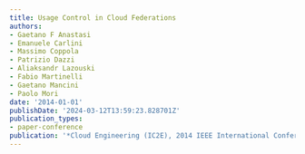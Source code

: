 ```yaml
---
title: Usage Control in Cloud Federations
authors:
- Gaetano F Anastasi
- Emanuele Carlini
- Massimo Coppola
- Patrizio Dazzi
- Aliaksandr Lazouski
- Fabio Martinelli
- Gaetano Mancini
- Paolo Mori
date: '2014-01-01'
publishDate: '2024-03-12T13:59:23.828701Z'
publication_types:
- paper-conference
publication: '*Cloud Engineering (IC2E), 2014 IEEE International Conference on*'
---
```

